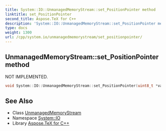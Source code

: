 ```yaml
---
title: System::IO::UnmanagedMemoryStream::set_PositionPointer method
linktitle: set_PositionPointer
second_title: Aspose.TeX for C++
description: 'System::IO::UnmanagedMemoryStream::set_PositionPointer method. NOT IMPLEMENTED in C++.'
type: docs
weight: 1300
url: /cpp/system.io/unmanagedmemorystream/set_positionpointer/
---
```

## UnmanagedMemoryStream::set_PositionPointer method


NOT IMPLEMENTED.

```cpp
void System::IO::UnmanagedMemoryStream::set_PositionPointer(uint8_t *value)
```

## See Also

* Class [UnmanagedMemoryStream](../)
* Namespace [System::IO](../../)
* Library [Aspose.TeX for C++](../../../)
